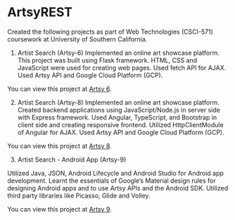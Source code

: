 # ArtsyREST

Created the following projects as part of Web Technologies (CSCI-571) coursework at University of Southern California. 

1) Artist Search (Artsy-6)
Implemented an online art showcase platform. This project was built using Flask framework. HTML, CSS and JavaScript were used for creating web pages. 
Used fetch API for AJAX. Used Artsy API and Google Cloud Platform (GCP).

You can view this project at [Artsy 6](https://youtu.be/CF1vxgs1hnQ/).


2) Artist Search (Artsy-8)
Implemented an online art showcase platform. Created backend applications using JavaScript/Node.js in server side with Express framework. 
Used Angular, TypeScript, and Bootstrap in client side and creating responsive frontend. Utilized HttpClientModule of Angular for AJAX. 
Used Artsy API and Google Cloud Platform (GCP).

You can view this project at [Artsy 8](https://youtu.be/qwqJlY7wqtM/).


3) Artist Search - Android App (Artsy-9)

Utilized Java, JSON, Android Lifecycle and Android Studio for Android app development. 
Learnt the essentials of Google’s Material design rules for designing Android apps and to use Artsy APIs and the Android SDK. 
Utilized third party libraries like Picasso, Glide and Volley.

You can view this project at [Artsy 9](https://youtu.be/25WrNF5HvFE/).
